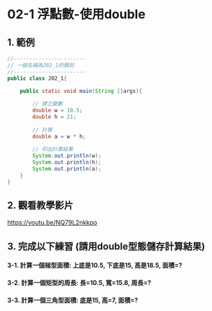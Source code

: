 # 02-1 浮點數-使用double

## 1. 範例
``` java
//-----------------------
// 一個名稱為J02_1的類別
//-----------------------
public class J02_1{

    public static void main(String []args){
        
        // 建立變數
        double w = 10.5;
        double h = 21;               
 
        // 計算
        double a = w * h;
        
        // 印出計算結果
        System.out.println(w);
        System.out.println(h);
        System.out.println(a);
    }
}
``` 

## 2. 觀看教學影片
https://youtu.be/NQ79L2nkkpo


## 3. 完成以下練習 (請用double型態儲存計算結果)

#### 3-1. 計算一個梯型面積: 上底是10.5, 下底是15, 高是18.5, 面積=?
#### 3-2. 計算一個矩型的周長: 長=10.5, 寬=15.8, 周長=? 
#### 3-3. 計算一個三角型面積: 底是15, 高=7, 面積=? 
